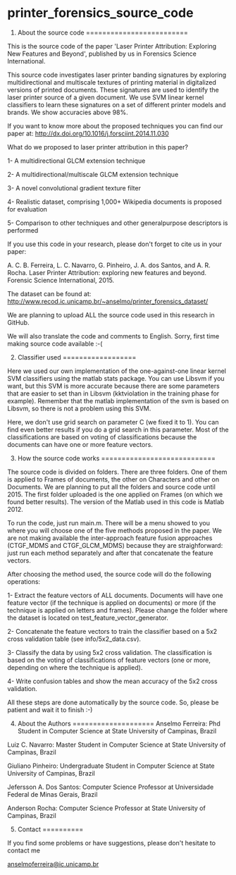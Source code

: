 printer_forensics_source_code
=============================

1. About the source code
=========================

This is the source code of the paper 'Laser Printer Attribution: Exploring New Features and Beyond', published by us in Forensics Science International.

This source code investigates laser printer banding signatures by exploring multidirectional and multiscale textures of printing 
material in digitalized versions of printed documents. These signatures are used to identify the laser printer 
source of a given document. We use SVM linear kernel classifiers to learn these signatures on a set of 
different printer models and brands. We show accuracies above 98%. 

If you want to know more about the proposed techniques you can find our paper at: http://dx.doi.org/10.1016/j.forsciint.2014.11.030

What do we proposed to laser printer attribution in this paper?

1- A multidirectional GLCM extension technique

2- A multidirectional/multiscale GLCM extension technique

3- A novel convolutional gradient texture filter

4- Realistic dataset, comprising 1,000+ Wikipedia documents is proposed for evaluation

5- Comparison to other techniques and other generalpurpose descriptors is performed

If you use this code in your research, please don't forget to cite us in your paper:

A. C. B. Ferreira, L. C. Navarro, G. Pinheiro, J. A. dos Santos, and A. R. Rocha. Laser Printer Attribution: 
exploring new features and beyond. Forensic Science International, 2015.

The dataset can be found at: http://www.recod.ic.unicamp.br/~anselmo/printer_forensics_dataset/

We are planning to upload ALL the source code used in this research in GitHub. 

We will also translate the code and comments to English. Sorry, first time making source code available :-(

2. Classifier used
==================

Here we used our own implementation of the one-against-one linear kernel SVM classifiers using the 
matlab stats package. You can use Libsvm if you want, but this SVM is more accurate because there are some parameters that are easier to set than in Libsvm (kktviolation in the training phase for example).  Remember that the matlab implementation of the svm is based on Libsvm, so there is not a problem using this SVM.  

Here, we don't use grid search on parameter C (we fixed it to 1). You can find even better results if you do a grid search in this parameter. Most of the classifications are based on voting of classifications because the documents can have one or more feature vectors.

3. How the source code works
============================

The source code is divided on folders. There are three folders. One of them is applied to Frames of documents, 
the other on Characters and other on Documents. We are planning to put all the folders and source code until 2015.
The first folder uploaded is the one applied on Frames (on which we found better results). The version of the Matlab used in this code is Matlab 2012. 

To run the code, just run main.m. There will be a menu showed to you where you will choose one of the five methods
proposed in the paper. We are not making available the inter-approach feature fusion approaches (CTGF_MDMS and CTGF_GLCM_MDMS) because they are straighforward: just run each method separately and after that concatenate the feature vectors.

After choosing the method used, the source code will do the following operations:

1- Extract the feature vectors of ALL documents. Documents will have one feature vector 
(if the technique is applied on documents) or more (if the technique is applied on letters and frames). Please change the folder where the dataset is located on test_feature_vector_generator.

2- Concatenate the feature vectors to train the classifier based on a 5x2 cross validation 
table (see info/5x2_data.csv).

3- Classify the data by using 5x2 cross validation. The classification is based on 
the voting of classifications of feature vectors (one or more, depending on where the technique is applied).

4- Write confusion tables and show the mean accuracy of the 5x2 cross validation.

All these steps are done automatically by the source code. So, please be patient and wait it to finish :-)

4. About the Authors
====================
Anselmo Ferreira: Phd Student in Computer Science at State University of Campinas, Brazil

Luiz C. Navarro: Master Student in Computer Science at State University of Campinas, Brazil

Giuliano Pinheiro: Undergraduate Student in Computer Science at State University of Campinas, Brazil

Jefersson A. Dos Santos: Computer Science Professor at Universidade Federal de Minas Gerais, Brazil

Anderson Rocha: Computer Science Professor at State University of Campinas, Brazil


5. Contact
==========

If you find some problems or have suggestions, please don't hesitate to contact me

anselmoferreira@ic.unicamp.br


